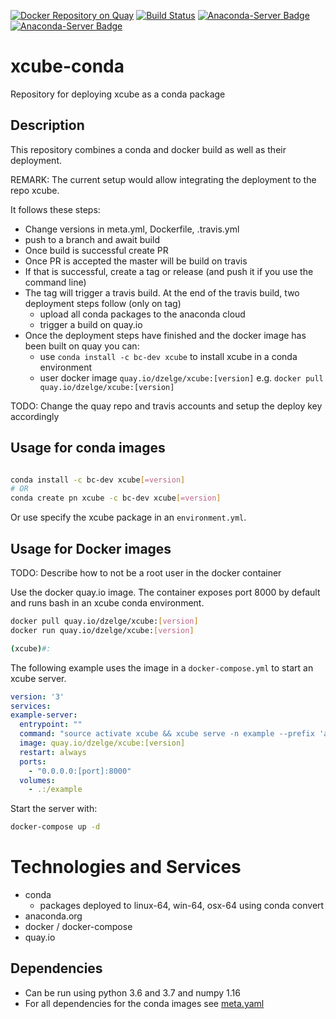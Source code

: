 [![Docker Repository on Quay](https://quay.io/repository/dzelge/xcube/status "Docker Repository on Quay")](https://quay.io/repository/dzelge/xcube)
[![Build Status](https://travis-ci.com/dzelge/xcube-conda.svg?branch=master)](https://travis-ci.com/dzelge/xcube-conda)
[![Anaconda-Server Badge](https://anaconda.org/bc-dev/xcube/badges/latest_release_date.svg)](https://anaconda.org/bc-dev/xcube)
[![Anaconda-Server Badge](https://anaconda.org/bc-dev/xcube/badges/platforms.svg)](https://anaconda.org/bc-dev/xcube)

# xcube-conda
Repository for deploying xcube as a conda package

## Description
This repository combines a conda and docker build as well as their deployment.

REMARK: The current setup would allow integrating the deployment to the repo xcube.

It follows these steps:

- Change versions in meta.yml, Dockerfile, .travis.yml
- push to a branch and await build
- Once build is successful create PR
- Once PR is accepted the master will be build on travis
- If that is successful, create a tag or release (and push it if you use the command line)
- The tag will trigger a travis build. At the end of the travis build, two
  deployment steps follow (only on tag)
  - upload all conda packages to the anaconda cloud
  - trigger a build on quay.io 
- Once the deployment steps have finished and the docker image has been built on quay
  you can:
  - use ```conda install -c bc-dev xcube``` to install xcube in a conda environment
  - user docker image ```quay.io/dzelge/xcube:[version]``` e.g.  ```docker pull quay.io/dzelge/xcube:[version]```

TODO: Change the quay repo and travis accounts and setup the deploy key accordingly  

    
## Usage for conda images

```bash

conda install -c bc-dev xcube[=version]
# OR
conda create pn xcube -c bc-dev xcube[=version]

```

Or use specify the xcube package in an ```environment.yml```.


## Usage for Docker images

TODO: Describe how to not be a root user in the docker container

Use the docker quay.io image. The container exposes port 8000 by default and runs
bash in an xcube conda environment. 

```bash
docker pull quay.io/dzelge/xcube:[version]
docker run quay.io/dzelge/xcube:[version]

(xcube)#:
```

The following example uses the image in a ```docker-compose.yml``` to start
an xcube server. 

```yaml
version: '3'
services:
example-server:
  entrypoint: ""
  command: "source activate xcube && xcube serve -n example --prefix 'api/v1.dev' -p 8000 -v -u 30 -c /example/server-config.yml --traceperf"
  image: quay.io/dzelge/xcube:[version]
  restart: always
  ports:
    - "0.0.0.0:[port]:8000"
  volumes:
    - .:/example
```

Start the server with:

```bash
docker-compose up -d
```

# Technologies and Services

- conda
  - packages deployed to linux-64, win-64, osx-64 using conda convert
- anaconda.org
- docker / docker-compose
- quay.io

## Dependencies

- Can be run using python 3.6 and 3.7 and numpy 1.16
- For all dependencies for the conda images see [meta.yaml](xcube/meta.yaml)


